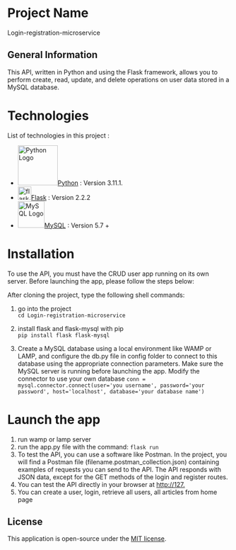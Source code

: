 


# Project Name
 Login-registration-microservice

## General Information
This API, written in Python and using the Flask framework, allows you to perform create, read, update, and delete operations on user data stored in a MySQL database.

# Technologies  

List of technologies in this project : 
* <img src="https://www.python.org/static/community_logos/python-logo-inkscape.svg" width="90" alt="Python Logo">[Python](https://www.python.org/) : Version 3.11.1.
* <img src="https://upload.wikimedia.org/wikipedia/commons/3/3c/Flask_logo.svg" width="30" alt="flask Logo">[Flask](https://flask.palletsprojects.com/en/2.2.x/) : Version 2.2.2
* <img src="https://encrypted-tbn0.gstatic.com/images?q=tbn:ANd9GcT15d13IJ7gtixCZJXH-N-EctmRjvZyI8yw6BcbTX7A-g&s" width="60" alt="MySQL Logo">[MySQL](https://upload.wikimedia.org/wikipedia/commons/0/0a/MySQL_textlogo.svg) : Version 5.7 +



# Installation  

To use the API, you must have the CRUD user app running on its own server. Before launching the app, please follow the steps below:

After cloning the project, type the following shell commands:   

1. go into the project  
`cd Login-registration-microservice`

2. install flask and flask-mysql with pip  
`pip install flask flask-mysql`

3. Create a MySQL database using a local environment like WAMP or LAMP, and configure the db.py file in config folder to connect to this database using the appropriate connection parameters. Make sure the MySQL server is running before launching the app.
Modify the connector to use your own database
`conn = mysql.connector.connect(user='you username', password='your password', host='localhost', database='your database name')`  

# Launch the app

1. run wamp or lamp server
2. run the app.py file with the command:
 `flask run`
3. To test the API, you can use a software like Postman. In the project, you will find a Postman file (filename.postman_collection.json) containing examples of requests you can send to the API. The API responds with JSON data, except for the GET methods of the login and register routes.
4. You can test the API directly in your browser at [http://127.](http://127.0.0.1:5000/)
5. You can create a user, login, retrieve all users, all articles from home page


## License
This application is open-source under the [MIT license](https://opensource.org/licenses/MIT).  
